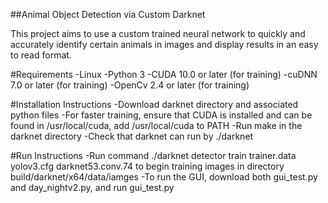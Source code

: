 ##Animal Object Detection via Custom Darknet

This project aims to use a custom trained neural network to quickly and accurately identify certain animals in images and display results in an easy to read format.

#Requirements
-Linux
-Python 3
-CUDA 10.0 or later (for training)
-cuDNN 7.0 or later (for training)
-OpenCv 2.4 or later (for training)

#Installation Instructions
-Download darknet directory and associated python files
-For faster training, ensure that CUDA is installed and can be found in /usr/local/cuda, add /usr/local/cuda to PATH
-Run make in the darknet directory
-Check that darknet can run by ./darknet

#Run Instructions
-Run command ./darknet detector train trainer.data yolov3.cfg darknet53.conv.74 to begin training images in directory build/darknet/x64/data/iamges
-To run the GUI, download both gui_test.py and day_nightv2.py, and run gui_test.py
